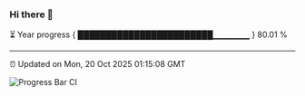 ### Hi there 👋

⏳ Year progress { ████████████████████████▁▁▁▁▁▁ } 80.01 %

---

⏰ Updated on Mon, 20 Oct 2025 01:15:08 GMT

![Progress Bar CI](https://github.com/liununu/liununu/workflows/Progress%20Bar%20CI/badge.svg)
